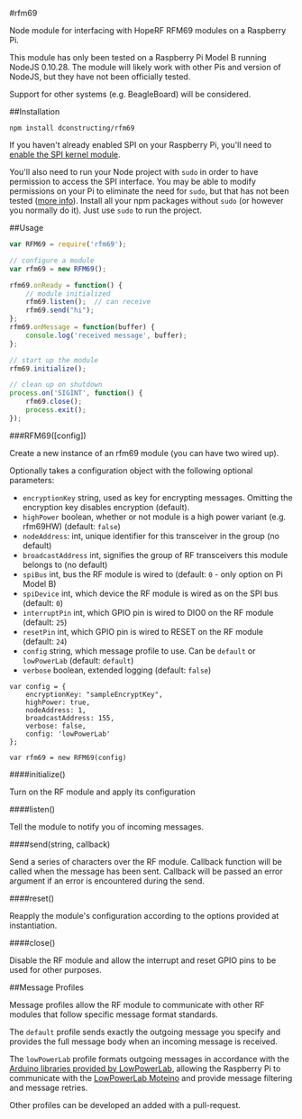 #rfm69

Node module for interfacing with HopeRF RFM69 modules on a Raspberry Pi.

This module has only been tested on a Raspberry Pi Model B running NodeJS 0.10.28. The module will likely work with other Pis and version of NodeJS, but they have not been officially tested.

Support for other systems (e.g. BeagleBoard) will be considered.

##Installation

```
npm install dconstructing/rfm69
```

If you haven't already enabled SPI on your Raspberry Pi, you'll need to [enable the SPI kernel module](http://scruss.com/blog/2013/01/19/the-quite-rubbish-clock/#spi).

You'll also need to run your Node project with `sudo` in order to have permission to access the SPI interface. You may be able to modify permissions on your Pi to eliminate the need for `sudo`, but that has not been tested ([more info](https://github.com/natevw/pi-spi#example)). Install all your npm packages without `sudo` (or however you normally do it). Just use `sudo` to run the project.


##Usage

```js
var RFM69 = require('rfm69');

// configure a module
var rfm69 = new RFM69();

rfm69.onReady = function() {
	// module initialized
	rfm69.listen();  // can receive
	rfm69.send("hi");
};
rfm69.onMessage = function(buffer) {
	console.log('received message', buffer);
};

// start up the module
rfm69.initialize();

// clean up on shutdown
process.on('SIGINT', function() {
	rfm69.close();
	process.exit();
});
```

###RFM69([config])

Create a new instance of an rfm69 module (you can have two wired up).

Optionally takes a configuration object with the following optional parameters:
- `encryptionKey` string, used as key for encrypting messages. Omitting the encryption key disables encryption (default).
- `highPower` boolean, whether or not module is a high power variant (e.g. rfm69HW) (default: `false`)
- `nodeAddress`: int, unique identifier for this transceiver in the group (no default)
- `broadcastAddress` int, signifies the group of RF transceivers this module belongs to (no default)
- `spiBus` int, bus the RF module is wired to (default: `0` - only option on Pi Model B)
- `spiDevice` int, which device the RF module is wired as on the SPI bus (default: `0`)
- `interruptPin` int, which GPIO pin is wired to DIO0 on the RF module (default: `25`)
- `resetPin` int, which GPIO pin is wired to RESET on the RF module (default: `24`)
- `config` string, which message profile to use. Can be `default` or `lowPowerLab` (default: `default`)
- `verbose` boolean, extended logging (default: `false`)

```
var config = {
	encryptionKey: "sampleEncryptKey",
	highPower: true,
	nodeAddress: 1,
	broadcastAddress: 155,
	verbose: false,
	config: 'lowPowerLab'
};

var rfm69 = new RFM69(config)
```

####initialize()

Turn on the RF module and apply its configuration

####listen()

Tell the module to notify you of incoming messages.

####send(string, callback)

Send a series of characters over the RF module. Callback function will be called when the message has been sent. Callback will be passed an error argument if an error is encountered during the send.

####reset()

Reapply the module's configuration according to the options provided at instantiation.

####close()

Disable the RF module and allow the interrupt and reset GPIO pins to be used for other purposes.

##Message Profiles

Message profiles allow the RF module to communicate with other RF modules that follow specific message format standards.

The `default` profile sends exactly the outgoing message you specify and provides the full message body when an incoming message is received.

The `lowPowerLab` profile formats outgoing messages in accordance with the [Arduino libraries provided by LowPowerLab](https://github.com/LowPowerLab/RFM69), allowing the Raspberry Pi to communicate with the [LowPowerLab Moteino](http://lowpowerlab.com/moteino/) and provide message filtering and message retries.

Other profiles can be developed an added with a pull-request.

